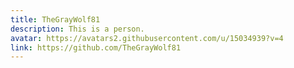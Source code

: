 ```yaml
---
title: TheGrayWolf81
description: This is a person.
avatar: https://avatars2.githubusercontent.com/u/15034939?v=4
link: https://github.com/TheGrayWolf81
---
```

